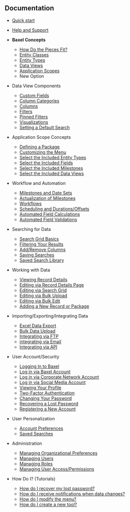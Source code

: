 ## Documentation

- [Quick start](Quickstart.md)
- [Help and Support](Help-Overview.md)
- **Baxel Concepts**
  - [How Do the Pieces Fit?](Concepts-Baxel-Pieces.md)
  - [Entity Classes](Concepts-Entity-Classes.md)
  - [Entity Types](Concepts-Entity-Types.md)
  - [Data Views](Concepts-Data-Views.md)
  - [Application Scopes](Concepts-Application-Scopes.md)
  - New Option
- Data View Components
  - [Custom Fields](DataView-Custom-Fields.md)
  - [Column Categories](DataView-Column-Categories.md)
  - [Columns](DataView-Columns.md)
  - [Filters](DataView-Filters.md)
  - [Pinned Filters](DataView-Pinned-Filters.md)
  - [Visualizations](DataView-Visualizations.md)
  - [Setting a Default Search](DataView-Configuration)
- Application Scope Concepts
  - [Defining a Package](Tool-Package.md)
  - [Customizing the Menu](Tool-Menu.md)
  - [Select the Included Entity Types](Tool-Included-Entities.md)
  - [Select the Included Fields](Tool-Included-Fields.md)
  - [Select the Included Milestones](Tool-Included-Milestones.md)
  - [Select the Included Data Views](Tool-Included-Views.md)
- Workflow and Automation
  - [Milestones and Date Sets](Automation-Milestones.md)
  - [Actualization of Milestones](Automation-Milestone-Actualization.md)
  - [Workflows](Automation-Workflows.md)
  - [Scheduling and Durations/Offsets](Automation-Scheduling.md)
  - [Automated Field Calculations](Automation-Rules-Calculations.md)
  - [Automated Field Validations](Automation-Rules-Validations.md)
- Searching for Data
  - [Search Grid Basics](Search-Grid.md)
  - [Filtering Your Results](Search-Grid-Filter.md)
  - [Add/Remove Columns](Search-Grid-Columns.md)
  - [Saving Searches](Search-Grid-Saving.md)
  - [Saved Search Library](Search-Grid-Loading.md)
- Working with Data
  - [Viewing Record Details](Record-Details-Viewing.md)
  - [Editing via Record Details Page](Record-Details-Editing.md)
  - [Editing via Search Grid](Bulk-Actions-Grid-Edit.md)
  - [Editing via Bulk Upload](Bulk-Actions-Upload.md)
  - [Editing via Bulk Edit](Bulk-Actions-Edit.md)
  - [Adding a New Record or Package](Record-Details-Create.md)
- Importing/Exporting/Integrating Data
  - [Excel Data Export](Bulk-Actions-Export.md)
  - [Bulk Data Upload](Bulk-Actions-Upload.md)
  - [Integrating via FTP](Bulk-Actions-File-Transfer.md)
  - [integrating via Email](Bulk-Actions-Email.md)
  - [Integrating via API](Bulk-Actions-API.md)
- User Account/Security
  - [Logging In to Baxel](Account-Login.md)
  - [Log in via Baxel Account](Account-Login-Baxel)
  - [Log in via Corporate Network Account](Account-Login-Network)
  - [Log in via Social Media Account](Account-Login-Social)
  - [Viewing Your Profile](Account-Profile.md)
  - [Two-Factor Authentication](Account-Two-Factor-Auth.md)
  - [Changing Your Password](Account-Password-Change.md)
  - [Recovering a Lost Password](Account-Password-Recover.md)
  - [Registering a New Account](Account-Register.md)
- User Personalization
  - [Account Preferences](Account-Preferences.md)
  - [Saved Searches](Account-Search-Library.md)
- Administration
  - [Managing Organizational Preferences](Admin-Org-Preferences.md)
  - [Managing Users](Admin-Security-Manage-Users.md)
  - [Managing Roles](Admin-Security-Manage-Roles.md)
  - [Managing User Access/Permissions](Admin-Security-Manage-Access.md)

- How Do I? (Tutorials)
  - [How do I recover my lost password?](FAQ.md)
  - [How do I receive notifications when data changes?](FAQ.md)
  - [How do I modify the menu?](FAQ.md)
  - [How do I create a new tool?](FAQ.md)

<!--stackedit_data:
eyJoaXN0b3J5IjpbMTI4NTk0MzYwMSw4NjgwNjUxNjMsMjc1Mj
g3NDIzLC01MDAwNDY4ODksLTQ4Mzc3NDUzMiwtMTg4MTU1MzU4
NSwtMTEwOTU3NDEzMCwxMDQ2NzY1MjU5LDE5MzExMDE5MzUsMz
QxMTk4NzM4LC0xMjM2NzEyOTcxLDEzMDY4OTU4ODIsLTE3MTEz
Nzg1ODUsMTMwNjg5NTg4MiwtNTM1MzQyMDA0LC0xMDE1OTc4NT
kwLC03NDY5MTMxNDksMTI4NzA3ODIzNywxNDEzMTU3ODAsMjEz
MzIzOTUwMl19
-->